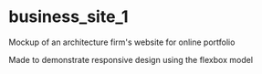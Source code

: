 # business_site_1
Mockup of an architecture firm's website for online portfolio

Made to demonstrate responsive design using the flexbox model